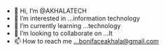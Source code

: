 - 👋 Hi, I’m @AKHALATECH
- 👀 I’m interested in ...information technology
- 🌱 I’m currently learning ...technology
- 💞️ I’m looking to collaborate on ...It
- 📫 How to reach me ...bonifaceakhala@gmail.com

<!---
AKHALATECH/AKHALATECH is a ✨ special ✨ repository because its `README.md` (this file) appears on your GitHub profile.
You can click the Preview link to take a look at your changes.
--->
